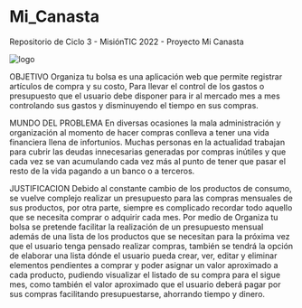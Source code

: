 # Mi_Canasta

Repositorio de Ciclo 3 - MisiónTIC 2022 - Proyecto Mi Canasta

![logo](templatess/tatic/img/logo.png)

OBJETIVO
Organiza tu bolsa es una aplicación web que permite registrar artículos de compra y su
costo, Para llevar el control de los gastos o presupuesto que el usuario debe disponer para
ir al mercado mes a mes controlando sus gastos y disminuyendo el tiempo en sus compras.

MUNDO DEL PROBLEMA
En diversas ocasiones la mala administración y organización al momento de hacer
compras conlleva a tener una vida financiera llena de infortunios. Muchas personas en
la actualidad trabajan para cubrir las deudas innecesarias generadas por compras
inútiles y que cada vez se van acumulando cada vez más al punto de tener que pasar el
resto de la vida pagando a un banco o a terceros.

JUSTIFICACION
Debido al constante cambio de los productos de consumo, se vuelve complejo realizar un
presupuesto para las compras mensuales de sus productos, por otra parte, siempre es
complicado recordar todo aquello que se necesita comprar o adquirir cada mes.
Por medio de Organiza tu bolsa se pretende facilitar la realización de un presupuesto
mensual además de una lista de los productos que se necesitan para la próxima vez que el
usuario tenga pensado realizar compras, también se tendrá la opción de elaborar una lista
dónde el usuario pueda crear, ver, editar y eliminar elementos pendientes a comprar y poder
asignar un valor aproximado a cada producto, pudiendo visualizar el listado de su compra
para el sigue mes, como también el valor aproximado que el usuario deberá pagar por sus
compras facilitando presupuestarse, ahorrando tiempo y dinero.
